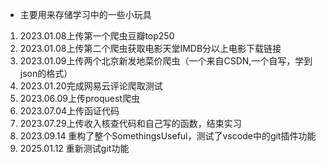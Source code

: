 - 主要用来存储学习中的一些小玩具
  
1. 2023.01.08上传第一个爬虫豆瓣top250
2. 2023.01.08上传第二个爬虫获取电影天堂IMDB分以上电影下载链接
3. 2023.01.09上传两个北京新发地菜价爬虫（一个来自CSDN,一个自写，学到json的格式）
4. 2023.01.20完成网易云评论爬取测试
5. 2023.06.09上传proquest爬虫
6. 2023.07.04上传函证代码
7. 2023.07.29上传收入核查代码和自己写的函数，结束实习
8. 2023.09.14 重构了整个SomethingsUseful，测试了vscode中的git插件功能
9. 2025.01.12 重新测试git功能 
